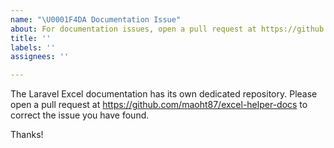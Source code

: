 ```yaml
---
name: "\U0001F4DA Documentation Issue"
about: For documentation issues, open a pull request at https://github.com/maoht87/excel-helper-docs
title: ''
labels: ''
assignees: ''

---
```


The Laravel Excel documentation has its own dedicated repository. Please open a pull request at https://github.com/maoht87/excel-helper-docs to correct the issue you have found.

Thanks!
